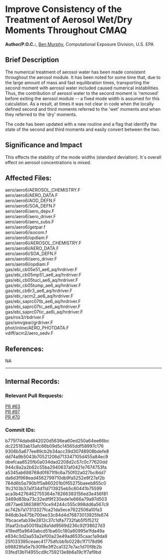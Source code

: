 # Improve Consistency of the Treatment of Aerosol Wet/Dry Moments Throughout CMAQ

**Author/P.O.C.:**, [Ben Murphy](mailto:murphy.benjamin@epa.gov), Computational Exposure Division, U.S. EPA

## Brief Description 
The numerical treatment of aerosol water has been made consistent throughout the aerosol module. It has been noted for some time that, due to the large amount of mass and fast equilibration times, transporting the second moment with aerosol water included caused numerical instabilities. Thus, the contribution of aerosol water to the second moment is 'removed' before exiting the aerosol module -- a fixed mode width is assumed for this calculation. As a result, at times it was not clear in code when the locally defined second and third moments referred to the 'wet' moments and when they referred to the 'dry' moments.

The code has been updated with a new routine and a flag that identify the state of the second and third moments and easily convert between the two.

## Significance and Impact

This effects the stability of the mode widths (standard deviation). It`s overall effect on aerosol concentrations is mixed.

## Affected Files:
  aero/aero6/AEROSOL_CHEMISTRY.F  
  aero/aero6/AERO_DATA.F  
  aero/aero6/AOD_DEFN.F  
  aero/aero6/SOA_DEFN.F  
  aero/aero6/aero_depv.F  
  aero/aero6/aero_driver.F  
  aero/aero6/aero_subs.F  
  aero/aero6/getpar.f  
  aero/aero6/isocom.f  
  aero/aero6/opdiam.F  
  aero/aero6i/AEROSOL_CHEMISTRY.F  
  aero/aero6i/AERO_DATA.F  
  aero/aero6i/SOA_DEFN.F  
  aero/aero6i/aero_driver.F  
  aero/aero6i/opdiam.F  
  gas/ebi_cb05e51_ae6_aq/hrdriver.F  
  gas/ebi_cb05mp51_ae6_aq/hrdriver.F  
  gas/ebi_cb05tucl_ae6_aq/hrdriver.F  
  gas/ebi_cb05tump_ae6_aq/hrdriver.F  
  gas/ebi_cb6r3_ae6_aq/hrdriver.F  
  gas/ebi_racm2_ae6_aq/hrdriver.F  
  gas/ebi_saprc07tb_ae6_aq/hrdriver.F  
  gas/ebi_saprc07tc_ae6_aq/hrdriver.F  
  gas/ebi_saprc07tic_ae6i_aq/hrdriver.F   
  gas/ros3/rbdriver.F  
  gas/smvgear/grdriver.F  
  phot/inline/AERO_PHOTDATA.F  
  vdiff/acm2/aero_sedv.F  

## References: 
  NA

-----
## Internal Records:

### Relevant Pull Requests: 
  [PR #63](/usepa/cmaq_dev/pull/63)  
  [PR #97](/usepa/cmaq_dev/pull/97)  
  [PR #70](/usepa/cmaq_dev/pull/70)  

### Commit IDs:
  b775f74dabd842020d5636ea60ed250a64ee66bc  
  dc225183ab13afc66b09d5c14565ddf58997c176  
  9306b5a677ee89cb2b34acc39d30748908bdefe8  
  dd74a9b5043b70521206d713347105d455a84ec9  
  dbefcaa8525fb0a034dad2208d2c57c0c77620dd  
  944c8a2a2b62c55ba2940637af0421e7674753fa  
  a5345ab688768d0f871f9c6a750f02a027bc8dd7  
  da6d3f968ead4562799710db9fa5252e8f27af2b  
  784d6b5a790b1f5a860201b0f65275baeeb855c0  
  1fc2103b37a1f34d11d713925eb5c60441b75599  
  aca3b4276462755364e78266383156ed3e456f81  
  3469d83ba73c32edf9f230ede1e666a79a97d503  
  d877ae6386388f70ce94244c555c998dd6a567c9  
  ac742b7a17313327fca21da5ece7622506a10fa3  
  946db3e475b700ee33c84d4d76873013925fe674  
  1fbcacefab39e2812c37c1dfa7732fab5f5f5212  
  3faaf2cba50019a28a1dd9569d236c92f38627d3  
  419edf5a9640abcd51ba60c180a60995e1fda49a  
  e834c3d2aa53a2ef00a23e49ad6535caac1a9da9  
  25f033395ceaec41775dfcbb1b0228c1f7178d96  
  b98829fa5e7b30f8e3ff2ca1327e7ac1d70f8b2b  
  03fed13b114955cd9c759213e8b6a19c1f7af9bd  



